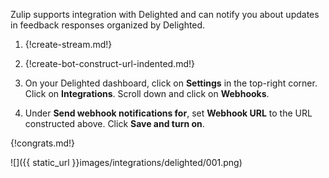 Zulip supports integration with Delighted and can notify you
about updates in feedback responses organized by Delighted.

1. {!create-stream.md!}

1. {!create-bot-construct-url-indented.md!}

1. On your Delighted dashboard, click on **Settings** in the
   top-right corner. Click on **Integrations**. Scroll down
   and click on **Webhooks**.

1. Under **Send webhook notifications for**, set **Webhook URL**
   to the URL constructed above. Click **Save and turn on**.

{!congrats.md!}

![]({{ static_url }}images/integrations/delighted/001.png)
